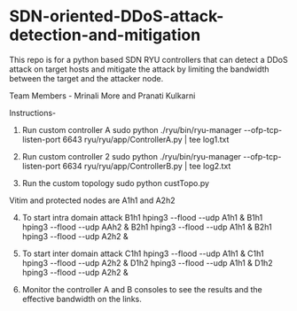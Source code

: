# SDN-oriented-DDoS-attack-detection-and-mitigation

This repo is for a python based SDN RYU controllers that can detect a DDoS attack on target hosts and mitigate the attack by limiting the bandwidth between the target and the attacker node.

Team Members - 
Mrinali More and Pranati Kulkarni


Instructions- 
1. Run custom controller A
sudo python ./ryu/bin/ryu-manager --ofp-tcp-listen-port 6643 ryu/ryu/app/ControllerA.py | tee log1.txt

2. Run custom controller 2
sudo python ./ryu/bin/ryu-manager --ofp-tcp-listen-port 6634 ryu/ryu/app/ControllerB.py | tee log2.txt
	   
3. Run the custom topology
sudo python custTopo.py

Vitim and protected nodes are A1h1 and A2h2

4. To start intra domain attack
B1h1 hping3 --flood --udp A1h1 &
B1h1 hping3 --flood --udp AAh2 &
B2h1 hping3 --flood --udp A1h1 &
B2h1 hping3 --flood --udp A2h2 &

5. To start inter domain attack 
C1h1 hping3 --flood --udp A1h1 &
C1h1 hping3 --flood --udp A2h2 &
D1h2 hping3 --flood --udp A1h1 &
D1h2 hping3 --flood --udp A2h2 &

6. Monitor the controller A and B consoles to see the results and the effective bandwidth on the links.
